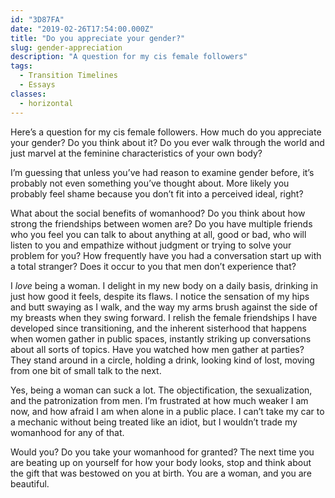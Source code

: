 ```yaml
---
id: "3D87FA"
date: "2019-02-26T17:54:00.000Z"
title: "Do you appreciate your gender?"
slug: gender-appreciation
description: "A question for my cis female followers"
tags:
  - Transition Timelines
  - Essays
classes:
  - horizontal
---
```

Here’s a question for my cis female followers. How much do you appreciate your gender? Do you think about it? Do you ever walk through the world and just marvel at the feminine characteristics of your own body?

I’m guessing that unless you’ve had reason to examine gender before, it’s probably not even something you’ve thought about. More likely you probably feel shame because you don’t fit into a perceived ideal, right?

What about the social benefits of womanhood? Do you think about how strong the friendships between women are? Do you have multiple friends who you feel you can talk to about anything at all, good or bad, who will listen to you and empathize without judgment or trying to solve your problem for you? How frequently have you had a conversation start up with a total stranger? Does it occur to you that men don’t experience that?

I *love* being a woman. I delight in my new body on a daily basis, drinking in just how good it feels, despite its flaws. I notice the sensation of my hips and butt swaying as I walk, and the way my arms brush against the side of my breasts when they swing forward. I relish the female friendships I have developed since transitioning, and the inherent sisterhood that happens when women gather in public spaces, instantly striking up conversations about all sorts of topics. Have you watched how men gather at parties? They stand around in a circle, holding a drink, looking kind of lost, moving from one bit of small talk to the next.

Yes, being a woman can suck a lot. The objectification, the sexualization, and the patronization from men. I’m frustrated at how much weaker I am now, and how afraid I am when alone in a public place. I can’t take my car to a mechanic without being treated like an idiot, but I wouldn’t trade my womanhood for any of that.

Would you? Do you take your womanhood for granted? The next time you are beating up on yourself for how your body looks, stop and think about the gift that was bestowed on you at birth. You are a woman, and you are beautiful.
